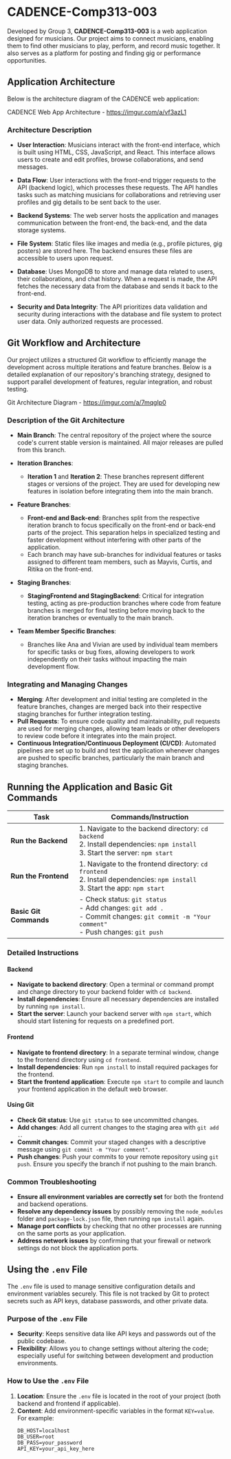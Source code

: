 # CADENCE-Comp313-003

Developed by Group 3, **CADENCE-Comp313-003** is a web application designed for musicians. Our project aims to connect musicians, enabling them to find other musicians to play, perform, and record music together. It also serves as a platform for posting and finding gig or performance opportunities.

## Application Architecture

Below is the architecture diagram of the CADENCE web application:

CADENCE Web App Architecture - https://imgur.com/a/vf3azL1

### Architecture Description

- **User Interaction**:
  Musicians interact with the front-end interface, which is built using HTML, CSS, JavaScript, and React. This interface allows users to create and edit profiles, browse collaborations, and send messages.

- **Data Flow**:
  User interactions with the front-end trigger requests to the API (backend logic), which processes these requests. The API handles tasks such as matching musicians for collaborations and retrieving user profiles and gig details to be sent back to the user.

- **Backend Systems**:
  The web server hosts the application and manages communication between the front-end, the back-end, and the data storage systems.

- **File System**:
  Static files like images and media (e.g., profile pictures, gig posters) are stored here. The backend ensures these files are accessible to users upon request.

- **Database**:
  Uses MongoDB to store and manage data related to users, their collaborations, and chat history. When a request is made, the API fetches the necessary data from the database and sends it back to the front-end.

- **Security and Data Integrity**:
  The API prioritizes data validation and security during interactions with the database and file system to protect user data. Only authorized requests are processed.

## Git Workflow and Architecture

Our project utilizes a structured Git workflow to efficiently manage the development across multiple iterations and feature branches. Below is a detailed explanation of our repository's branching strategy, designed to support parallel development of features, regular integration, and robust testing.

Git Architecture Diagram - https://imgur.com/a/7mqgIp0

### Description of the Git Architecture

- **Main Branch**: 
  The central repository of the project where the source code's current stable version is maintained. All major releases are pulled from this branch.

- **Iteration Branches**:
  - **Iteration 1** and **Iteration 2**: These branches represent different stages or versions of the project. They are used for developing new features in isolation before integrating them into the main branch.

- **Feature Branches**:
  - **Front-end and Back-end**: Branches split from the respective iteration branch to focus specifically on the front-end or back-end parts of the project. This separation helps in specialized testing and faster development without interfering with other parts of the application.
  - Each branch may have sub-branches for individual features or tasks assigned to different team members, such as Mayvis, Curtis, and Ritika on the front-end.

- **Staging Branches**:
  - **StagingFrontend and StagingBackend**: Critical for integration testing, acting as pre-production branches where code from feature branches is merged for final testing before moving back to the iteration branches or eventually to the main branch.

- **Team Member Specific Branches**:
  - Branches like Ana and Vivian are used by individual team members for specific tasks or bug fixes, allowing developers to work independently on their tasks without impacting the main development flow.

### Integrating and Managing Changes

- **Merging**: After development and initial testing are completed in the feature branches, changes are merged back into their respective staging branches for further integration testing.
- **Pull Requests**: To ensure code quality and maintainability, pull requests are used for merging changes, allowing team leads or other developers to review code before it integrates into the main project.
- **Continuous Integration/Continuous Deployment (CI/CD)**: Automated pipelines are set up to build and test the application whenever changes are pushed to specific branches, particularly the main branch and staging branches.




## Running the Application and Basic Git Commands

| Task                         | Commands/Instruction                                                                                                                |
|------------------------------|--------------------------------------------------------------------------------------------------------------------------------------|
| **Run the Backend**          | 1. Navigate to the backend directory: `cd backend`<br>2. Install dependencies: `npm install`<br>3. Start the server: `npm start`   |
| **Run the Frontend**         | 1. Navigate to the frontend directory: `cd frontend`<br>2. Install dependencies: `npm install`<br>3. Start the app: `npm start`    |
| **Basic Git Commands**       | - Check status: `git status`<br>- Add changes: `git add .`<br>- Commit changes: `git commit -m "Your comment"`<br>- Push changes: `git push` |

### Detailed Instructions

#### Backend
- **Navigate to backend directory**: Open a terminal or command prompt and change directory to your backend folder with `cd backend`.
- **Install dependencies**: Ensure all necessary dependencies are installed by running `npm install`.
- **Start the server**: Launch your backend server with `npm start`, which should start listening for requests on a predefined port.

#### Frontend
- **Navigate to frontend directory**: In a separate terminal window, change to the frontend directory using `cd frontend`.
- **Install dependencies**: Run `npm install` to install required packages for the frontend.
- **Start the frontend application**: Execute `npm start` to compile and launch your frontend application in the default web browser.

#### Using Git
- **Check Git status**: Use `git status` to see uncommitted changes.
- **Add changes**: Add all current changes to the staging area with `git add .`.
- **Commit changes**: Commit your staged changes with a descriptive message using `git commit -m "Your comment"`.
- **Push changes**: Push your commits to your remote repository using `git push`. Ensure you specify the branch if not pushing to the main branch.

### Common Troubleshooting
- **Ensure all environment variables are correctly set** for both the frontend and backend operations.
- **Resolve any dependency issues** by possibly removing the `node_modules` folder and `package-lock.json` file, then running `npm install` again.
- **Manage port conflicts** by checking that no other processes are running on the same ports as your application.
- **Address network issues** by confirming that your firewall or network settings do not block the application ports.

## Using the `.env` File

The `.env` file is used to manage sensitive configuration details and environment variables securely. This file is not tracked by Git to protect secrets such as API keys, database passwords, and other private data.

### Purpose of the `.env` File

- **Security**: Keeps sensitive data like API keys and passwords out of the public codebase.
- **Flexibility**: Allows you to change settings without altering the code; especially useful for switching between development and production environments.

### How to Use the `.env` File

1. **Location**: Ensure the `.env` file is located in the root of your project (both backend and frontend if applicable).
2. **Content**: Add environment-specific variables in the format `KEY=value`. For example:
   ```plaintext
   DB_HOST=localhost
   DB_USER=root
   DB_PASS=your_password
   API_KEY=your_api_key_here

